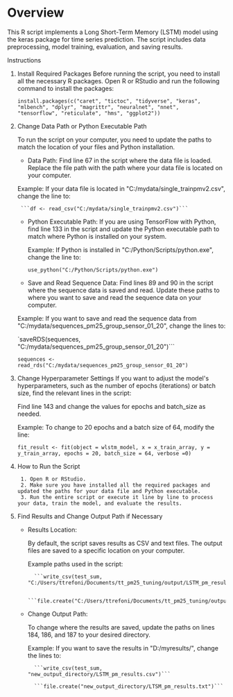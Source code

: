

# Overview
This R script implements a Long Short-Term Memory (LSTM) model using the keras package for time series prediction. The script includes data preprocessing, model training, evaluation, and saving results.

Instructions
1. Install Required Packages
Before running the script, you need to install all the necessary R packages. Open R or RStudio and run the following command to install the packages:
    
    ```install.packages(c("caret", "tictoc", "tidyverse", "keras", "mlbench", "dplyr", "magrittr", "neuralnet", "nnet",       "tensorflow", "reticulate", "hms", "ggplot2"))```

2. Change Data Path or Python Executable Path
    
    To run the script on your computer, you need to update the paths to match the location of your files and Python installation.
    
    * Data Path:
    Find line 67 in the script where the data file is loaded. Replace the file path with the path where your data file is located on your computer.

    Example: If your data file is located in "C:/mydata/single_trainpmv2.csv", change the line to:
        
        ```df <- read_csv("C:/mydata/single_trainpmv2.csv")```

    * Python Executable Path:
    If you are using TensorFlow with Python, find line 133 in the script and update the Python executable path to match where Python is installed on your system.
        
        Example: If Python is installed in "C:/Python/Scripts/python.exe", change the line to:

        ```use_python("C:/Python/Scripts/python.exe")```

    * Save and Read Sequence Data:
    Find lines 89 and 90 in the script where the sequence data is saved and read. Update these paths to where you want to save and read the sequence data on your computer.

    Example: If you want to save and read the sequence data from "C:/mydata/sequences_pm25_group_sensor_01_20", change the lines to:

    `saveRDS(sequences, "C:/mydata/sequences_pm25_group_sensor_01_20")```
   
    ```sequences <- read_rds("C:/mydata/sequences_pm25_group_sensor_01_20")```


4. Change Hyperparameter Settings
    If you want to adjust the model's hyperparameters, such as the number of epochs (iterations) or batch size, find the relevant lines in the script:

    
    Find line 143 and change the values for epochs and batch_size as needed.

    Example: To change to 20 epochs and a batch size of 64, modify the line:

    ```fit_result <- fit(object = wlstm_model, x = x_train_array, y = y_train_array, epochs = 20, batch_size = 64, verbose =0)```

5. How to Run the Script

        1. Open R or RStudio.
        2. Make sure you have installed all the required packages and updated the paths for your data file and Python executable.
        3. Run the entire script or execute it line by line to process your data, train the model, and evaluate the results.


6. Find Results and Change Output Path if Necessary
    * Results Location:
        
        By default, the script saves results as CSV and text files. The output files are saved to a specific location on your computer.

        Example paths used in the script:

            ```write_csv(test_sum, "C:/Users/ttrefoni/Documents/tt_pm25_tuning/output/LSTM_pm_results_01_19_70_30.csv")```

            ```file.create("C:/Users/ttrefoni/Documents/tt_pm25_tuning/output/LTSM_pm_results_01_19_70_30.txt")```

    * Change Output Path:
        
        To change where the results are saved, update the paths on lines 184, 186, and 187 to your desired directory.

        Example: If you want to save the results in "D:/myresults/", change the lines to:

            ```write_csv(test_sum, "new_output_directory/LSTM_pm_results.csv")```
      
            ```file.create("new_output_directory/LTSM_pm_results.txt")```

